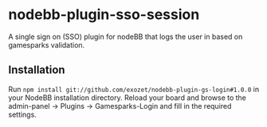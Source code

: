 # nodebb-plugin-sso-session
A single sign on (SSO) plugin for nodeBB that logs the user in based on gamesparks validation.

## Installation
Run `npm install git://github.com/exozet/nodebb-plugin-gs-login#1.0.0` in your NodeBB installation directory.
Reload your board and browse to the admin-panel -> Plugins -> Gamesparks-Login and fill in the required settings.
